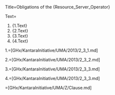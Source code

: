 Title=Obligations of the {Resource_Server_Operator}

Text=<ol><li>{1.Text}<li>{2.Text}<li>{3.Text}<li>{4.Text}</ol>

1.=[GHx/KantaraInitiative/UMA/2013/2_3_1.md]

2.=[GHx/KantaraInitiative/UMA/2013/2_3_2.md]

3.=[GHx/KantaraInitiative/UMA/2013/2_3_3.md]

4.=[GHx/KantaraInitiative/UMA/2013/2_3_3.md]

=[GHx/KantaraInitiative/UMA/Z/Clause.md]